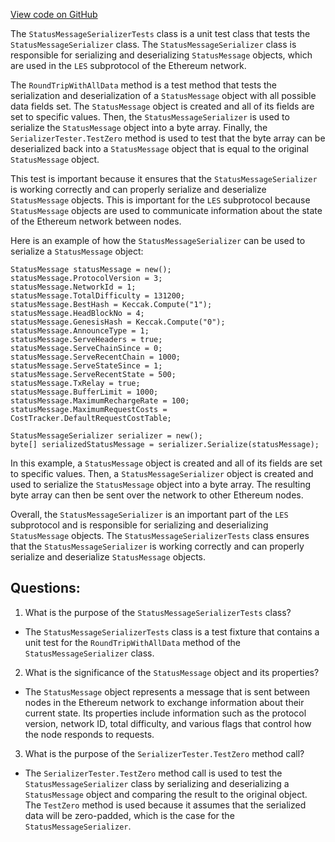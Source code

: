 [View code on GitHub](https://github.com/NethermindEth/nethermind/src/Nethermind/Nethermind.Network.Test/P2P/Subprotocols/Les/StatusMessageSerializerTests.cs)

The `StatusMessageSerializerTests` class is a unit test class that tests the `StatusMessageSerializer` class. The `StatusMessageSerializer` class is responsible for serializing and deserializing `StatusMessage` objects, which are used in the `LES` subprotocol of the Ethereum network. 

The `RoundTripWithAllData` method is a test method that tests the serialization and deserialization of a `StatusMessage` object with all possible data fields set. The `StatusMessage` object is created and all of its fields are set to specific values. Then, the `StatusMessageSerializer` is used to serialize the `StatusMessage` object into a byte array. Finally, the `SerializerTester.TestZero` method is used to test that the byte array can be deserialized back into a `StatusMessage` object that is equal to the original `StatusMessage` object. 

This test is important because it ensures that the `StatusMessageSerializer` is working correctly and can properly serialize and deserialize `StatusMessage` objects. This is important for the `LES` subprotocol because `StatusMessage` objects are used to communicate information about the state of the Ethereum network between nodes. 

Here is an example of how the `StatusMessageSerializer` can be used to serialize a `StatusMessage` object:

```
StatusMessage statusMessage = new();
statusMessage.ProtocolVersion = 3;
statusMessage.NetworkId = 1;
statusMessage.TotalDifficulty = 131200;
statusMessage.BestHash = Keccak.Compute("1");
statusMessage.HeadBlockNo = 4;
statusMessage.GenesisHash = Keccak.Compute("0");
statusMessage.AnnounceType = 1;
statusMessage.ServeHeaders = true;
statusMessage.ServeChainSince = 0;
statusMessage.ServeRecentChain = 1000;
statusMessage.ServeStateSince = 1;
statusMessage.ServeRecentState = 500;
statusMessage.TxRelay = true;
statusMessage.BufferLimit = 1000;
statusMessage.MaximumRechargeRate = 100;
statusMessage.MaximumRequestCosts = CostTracker.DefaultRequestCostTable;

StatusMessageSerializer serializer = new();
byte[] serializedStatusMessage = serializer.Serialize(statusMessage);
```

In this example, a `StatusMessage` object is created and all of its fields are set to specific values. Then, a `StatusMessageSerializer` object is created and used to serialize the `StatusMessage` object into a byte array. The resulting byte array can then be sent over the network to other Ethereum nodes. 

Overall, the `StatusMessageSerializer` is an important part of the `LES` subprotocol and is responsible for serializing and deserializing `StatusMessage` objects. The `StatusMessageSerializerTests` class ensures that the `StatusMessageSerializer` is working correctly and can properly serialize and deserialize `StatusMessage` objects.
## Questions: 
 1. What is the purpose of the `StatusMessageSerializerTests` class?
- The `StatusMessageSerializerTests` class is a test fixture that contains a unit test for the `RoundTripWithAllData` method of the `StatusMessageSerializer` class.

2. What is the significance of the `StatusMessage` object and its properties?
- The `StatusMessage` object represents a message that is sent between nodes in the Ethereum network to exchange information about their current state. Its properties include information such as the protocol version, network ID, total difficulty, and various flags that control how the node responds to requests.

3. What is the purpose of the `SerializerTester.TestZero` method call?
- The `SerializerTester.TestZero` method call is used to test the `StatusMessageSerializer` class by serializing and deserializing a `StatusMessage` object and comparing the result to the original object. The `TestZero` method is used because it assumes that the serialized data will be zero-padded, which is the case for the `StatusMessageSerializer`.